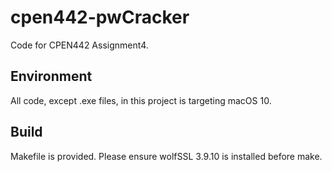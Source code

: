 # cpen442-pwCracker
Code for CPEN442 Assignment4.

## Environment
All code, except .exe files, in this project is targeting macOS 10.

## Build
Makefile is provided.
Please ensure wolfSSL 3.9.10 is installed before make.
